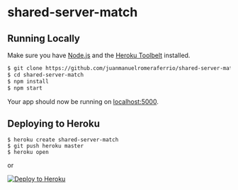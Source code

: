 # shared-server-match

## Running Locally

Make sure you have [Node.js](http://nodejs.org/) and the [Heroku Toolbelt](https://toolbelt.heroku.com/) installed.

```sh
$ git clone https://github.com/juanmanuelromeraferrio/shared-server-match.git # or clone your own fork
$ cd shared-server-match
$ npm install
$ npm start
```

Your app should now be running on [localhost:5000](http://localhost:5000/).

## Deploying to Heroku

```
$ heroku create shared-server-match
$ git push heroku master
$ heroku open
```
or

[![Deploy to Heroku](https://www.herokucdn.com/deploy/button.png)](https://heroku.com/deploy)